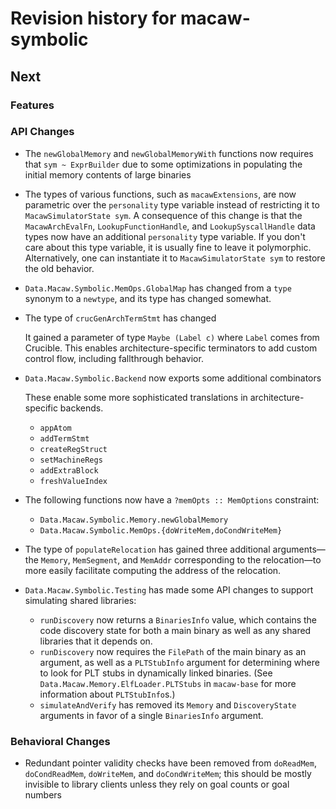 # Revision history for macaw-symbolic

## Next

### Features

### API Changes

- The `newGlobalMemory` and `newGlobalMemoryWith` functions now requires that `sym ~ ExprBuilder` due to some optimizations in populating the initial memory contents of large binaries

- The types of various functions, such as `macawExtensions`, are now parametric
  over the `personality` type variable instead of restricting it to
  `MacawSimulatorState sym`. A consequence of this change is that the
  `MacawArchEvalFn`, `LookupFunctionHandle`, and `LookupSyscallHandle` data
  types now have an additional `personality` type variable. If you don't care
  about this type variable, it is usually fine to leave it polymorphic.
  Alternatively, one can instantiate it to `MacawSimulatorState sym` to
  restore the old behavior.

- `Data.Macaw.Symbolic.MemOps.GlobalMap` has changed from a `type`
  synonym to a `newtype`, and its type has changed somewhat.

- The type of `crucGenArchTermStmt` has changed

  It gained a parameter of type `Maybe (Label c)` where `Label` comes from Crucible. This enables architecture-specific terminators to add custom control flow, including fallthrough behavior.

- `Data.Macaw.Symbolic.Backend` now exports some additional combinators

  These enable some more sophisticated translations in architecture-specific backends.
   - `appAtom`
   - `addTermStmt`
   - `createRegStruct`
   - `setMachineRegs`
   - `addExtraBlock`
   - `freshValueIndex`

- The following functions now have a `?memOpts :: MemOptions` constraint:
  - `Data.Macaw.Symbolic.Memory.newGlobalMemory`
  - `Data.Macaw.Symbolic.MemOps.{doWriteMem,doCondWriteMem}`

- The type of `populateRelocation` has gained three additional arguments—the
  `Memory`, `MemSegment`, and `MemAddr` corresponding to the relocation—to
  more easily facilitate computing the address of the relocation.

- `Data.Macaw.Symbolic.Testing` has made some API changes to support simulating
   shared libraries:
   - `runDiscovery` now returns a `BinariesInfo` value, which contains the code
     discovery state for both a main binary as well as any shared libraries that
     it depends on.
   - `runDiscovery` now requires the `FilePath` of the main binary as an
     argument, as well as a `PLTStubInfo` argument for determining where to look
     for PLT stubs in dynamically linked binaries. (See
     `Data.Macaw.Memory.ElfLoader.PLTStubs` in `macaw-base` for more information
     about `PLTStubInfo`s.)
   - `simulateAndVerify` has removed its `Memory` and `DiscoveryState` arguments
     in favor of a single `BinariesInfo` argument.

### Behavioral Changes

- Redundant pointer validity checks have been removed from `doReadMem`, `doCondReadMem`, `doWriteMem`, and `doCondWriteMem`; this should be mostly invisible to library clients unless they rely on goal counts or goal numbers

